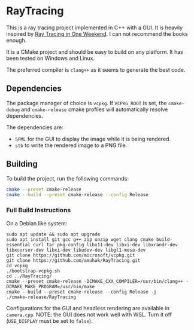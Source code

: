 # RayTracing

This is a ray tracing project implemented in C++ with a GUI. It is heavily inspired
by [Ray Tracing in One Weekend](https://raytracing.github.io/).
I can not recommend the books enough.

It is a CMake project and should be easy to build on any platform. 
It has been tested on Windows and Linux.

The preferred compiler is `clang++` as it seems to generate the best code.

## Dependencies

The package manager of choice is `vcpkg`.
If `VCPKG_ROOT` is set,
the `cmake-debug` and `cmake-release` cmake profiles will automatically resolve dependencies.

The dependencies are:
- `SFML` for the GUI to display the image while it is being rendered.
- `stb` to write the rendered image to a PNG file.

## Building
To build the project, run the following commands:

```bash
cmake --preset cmake-release
cmake --build --preset cmake-release --config Release
```

### Full Build Instructions

On a Debian like system:
```
sudo apt update && sudo apt upgrade
sudo apt install git gcc g++ zip unzip wget clang cmake build-essential curl tar pkg-config libx11-dev libxi-dev libxrandr-dev libxcursor-dev libxi-dev libudev-dev libgl1-mesa-dev
git clone https://github.com/microsoft/vcpkg.git
git clone https://github.com/amuhak/RayTracing.git
cd vcpkg
./bootstrap-vcpkg.sh
cd ../RayTracing/
cmake --preset cmake-release -DCMAKE_CXX_COMPILER=/usr/bin/clang++ -DCMAKE_MAKE_PROGRAM=/usr/bin/make
cmake --build --preset cmake-release --config Release -j
./cmake-release/RayTracing
```

Configurations for the GUI and headless rendering are available in `camera.cpp`. NOTE: the GUI does not work well with WSL. Turn it off (`USE_DISPLAY` must be set to `false`).

